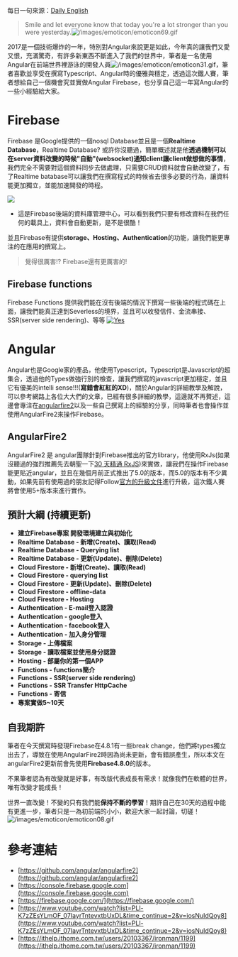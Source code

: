 每日一句來源：[Daily English](https://play.google.com/store/apps/details?id=net.eocbox.dailysentence)

> Smile and let everyone know that today you're a lot stronger than you were yesterday.![/images/emoticon/emoticon69.gif](/images/emoticon/emoticon69.gif)

2017是一個技術爆炸的一年，特別對Angular來說更是如此，今年真的讓我們又愛又恨，充滿驚奇，有許多新東西不斷進入了我們的世界中，筆者是一名使用Angular在前端世界裡游泳的開發人員![/images/emoticon/emoticon31.gif](/images/emoticon/emoticon31.gif)，筆者喜歡並享受在撰寫Typescript、Angular時的優雅與穩定，透過這次鐵人賽，筆者想給自己一個機會究並實做Angular Firebase，也分享自己這一年寫Angular的一些小經驗給大家。

# Firebase
Firebase 是Google提供的一個nosql Database並且是一個**Realtime Database**，Realtime Database? 或許你沒聽過，簡單概述就是他**透過機制可以在server資料改變的時候"自動"(websocket)通知client讓client做想做的事情**，我們完全不需要對這個資料同步去做處理，只需要CRUD資料就會自動改變了，有了Realtime batabase可以讓我們在撰寫程式的時候省去很多必要的行為，讓資料能更加獨立，並能加速開發的時程。

![](https://res.cloudinary.com/dw7ecdxlp/image/upload/1513739844891_dt9huv.gif)
* 這是Firebase後端的資料庫管理中心，可以看到我們只要有修改資料在我們任何的載具上，資料會自動更新，是不是很酷！

並且Firebase有提供**storage、Hosting、Authentication**的功能，讓我們能更專注的在應用的撰寫上。

> 覺得很厲害!? Firebase還有更厲害的!

## Firebase functions
Firebase Functions 提供我們能在沒有後端的情況下撰寫一些後端的程式碼在上面，讓我們能真正達到Severless的境界，並且可以收發信件、金流串接、SSR(server side rendering)、等等
[![Yes](https://img.youtube.com/vi/IRk6n3M4d2E/0.jpg)](https://www.youtube.com/watch?v=IRk6n3M4d2E)
# Angular
Angular也是Google家的產品，他使用Typescript，Typescript是Javascript的超集合，透過他的Types做強行別的檢查，讓我們撰寫的javascript更加穩定，並且它有優美的intelli sense!!!(**寫錯會紅紅的XD**)，關於Angular的詳細教學及解說，可以參考網路上各位大大們的文章，已經有很多詳細的教學，這邊就不再贅述，這邊會專注在[angularfire2](https://github.com/angular/angularfire2)以及一些自己撰寫上的經驗的分享，同時筆者也會操作並使用AngularFire2來操作Firebase。

## AngularFire2
AngularFire2 是 angular團隊針對Firebase推出的官方library，他使用RxJs(如果沒聽過的強烈推薦先去朝聖一下[30 天精通 RxJS](https://ithelp.ithome.com.tw/users/20103367/ironman/1199))來實做，讓我們在操作Firebase能更貼近angular，並且在幾個月前正式推出了5.0的版本，而5.0的版本有不少異動，如果先前有使用過的朋友記得Follow[官方的升級文件](https://github.com/angular/angularfire2/blob/master/docs/version-5-upgrade.md)進行升級，這次鐵人賽將會使用5+版本來進行實作。

## 預計大綱 (持續更新)
* **建立Firebase專案 開發環境建立與初始化**
* **Realtime Database - 新增(Create)、讀取(Read)**
* **Realtime Database - Querying list**
* **Realtime Database - 更新(Update)、刪除(Delete)**
* **Cloud Firestore - 新增(Create)、讀取(Read)**
* **Cloud Firestore - querying list**
* **Cloud Firestore - 更新(Update)、刪除(Delete)**
* **Cloud Firestore - offline-data**
* **Cloud Firestore - Hosting**
* **Authentication -  E-mail登入認證**
* **Authentication - google登入**
* **Authentication - facebook登入**
* **Authentication - 加入身分管理**
* **Storage - 上傳檔案**
* **Storage - 讀取檔案並使用身分認證**
* **Hosting - 部屬你的第一個APP**
* **Functions - functions簡介**
* **Functions - SSR(server side rendering)**
* **Functions - SSR Transfer HttpCache**
* **Functions - 寄信**
* **專案實做5~10天**

## 自我期許
筆者在今天撰寫時發現Firebase在4.8.1有一些break change，他們將types獨立出去了，導致在使用AngularFire2時因為尚未更新，會有錯誤產生，所以本文在angularFire2更新前會先使用**Firebase4.8.0**的版本。

不果筆者認為有改變就是好事，有改版代表成長有需求！就像我們在軟體的世界，唯有改變才能成長！

世界一直改變！不變的只有我們能**保持不斷的學習**！期許自己在30天的過程中能有更進一步，筆者只是一為初前端的小小，歡迎大家一起討論，切磋！![/images/emoticon/emoticon08.gif](/images/emoticon/emoticon08.gif)

# 參考連結
* [https://github.com/angular/angularfire2](https://github.com/angular/angularfire2)
* [https://console.firebase.google.com](https://console.firebase.google.com)
* [https://firebase.google.com/](https://firebase.google.com/)
* [https://www.youtube.com/watch?list=PLl-K7zZEsYLmOF_07IayrTntevxtbUxDL&time_continue=2&v=iosNuIdQoy8](https://www.youtube.com/watch?list=PLl-K7zZEsYLmOF_07IayrTntevxtbUxDL&time_continue=2&v=iosNuIdQoy8)
* [https://ithelp.ithome.com.tw/users/20103367/ironman/1199](https://ithelp.ithome.com.tw/users/20103367/ironman/1199)
